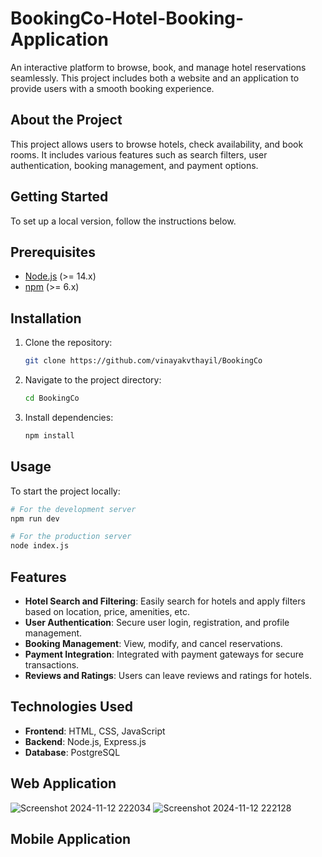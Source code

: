 # BookingCo-Hotel-Booking-Application
An interactive platform to browse, book, and manage hotel reservations seamlessly. This project includes both a website and an application to provide users with a smooth booking experience.

## About the Project
This project allows users to browse hotels, check availability, and book rooms. It includes various features such as search filters, user authentication, booking management, and payment options. 

## Getting Started
To set up a local version, follow the instructions below.

## Prerequisites
- [Node.js](https://nodejs.org/) (>= 14.x)
- [npm](https://www.npmjs.com/) (>= 6.x)

## Installation
1. Clone the repository:
    ```bash
    git clone https://github.com/vinayakvthayil/BookingCo
    ```
2. Navigate to the project directory:
    ```bash
    cd BookingCo
    ```
3. Install dependencies:
    ```bash
    npm install
    ```

## Usage
To start the project locally:
```bash
# For the development server
npm run dev

# For the production server
node index.js
```

## Features
- **Hotel Search and Filtering**: Easily search for hotels and apply filters based on location, price, amenities, etc.
- **User Authentication**: Secure user login, registration, and profile management.
- **Booking Management**: View, modify, and cancel reservations.
- **Payment Integration**: Integrated with payment gateways for secure transactions.
- **Reviews and Ratings**: Users can leave reviews and ratings for hotels.

## Technologies Used
- **Frontend**: HTML, CSS, JavaScript 
- **Backend**: Node.js, Express.js
- **Database**: PostgreSQL

## Web Application
![Screenshot 2024-11-12 222034](https://github.com/user-attachments/assets/34cbec92-6857-4bfe-b43f-abab6512effb)
![Screenshot 2024-11-12 222128](https://github.com/user-attachments/assets/b7287062-9fb2-4b3c-b123-15e038334f18)


## Mobile Application



